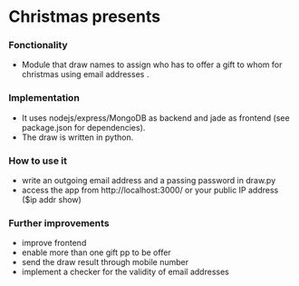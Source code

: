 # Christmas presents

### Fonctionality 

- Module that draw names to assign who has to offer a gift to whom for christmas using email addresses .

### Implementation 

- It uses nodejs/express/MongoDB as backend and jade as frontend (see package.json for dependencies).
- The draw is written in python.

### How to use it

- write an outgoing email address and a passing password in draw.py
- access the app from http://localhost:3000/ or your public IP address ($ip addr show)

### Further improvements 

- improve frontend 
- enable more than one gift pp to be offer
- send the draw result through mobile number
- implement a checker for the validity of email addresses
